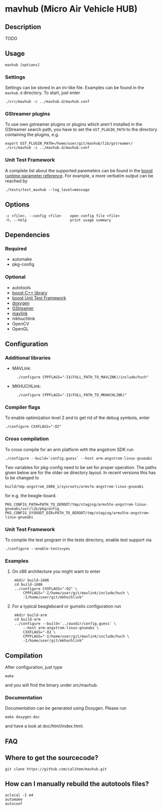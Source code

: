 # mavhub (Micro Air Vehicle HUB)

## Description
TODO

## Usage
	mavhub [options]

### Settings
Settings can be stored in an ini-like file. Examples can be found in the `mavhub.d` directory.
To start, just enter

	./src/mavhub -c ../mavhub.d/mavhub.conf

### GStreamer plugins
To use own gstreamer plugins or plugins which aren't installed in the GStreamer search path, you
have to set the `GST_PLUGIN_PATH` to the directory containing the plugins, e.g.

	export GST_PLUGIN_PATH=/home/user/git/mavhub/lib/gstreamer/
	./src/mavhub -c ../mavhub.d/mavhub.conf

### Unit Test Framework
A complete list about the supported paremeters can be found in the [boost runtime parameter reference](http://www.boost.org/doc/libs/1_49_0/libs/test/doc/html/utf/user-guide/runtime-config/reference.html). For example, a more verbatim output can be reached by

	./tests/test_mavhub --log_level=message

## Options
	-c <file>, --config <file>    open config file <file>
	-h, --help                    print usage summary

## Dependencies
### Required
* automake
* pkg-config

### Optional
* autotools
* [boost C++ library](http://www.boost.org/)
* [boost Unit Test Framework](http://www.boost.org/doc/libs/1_45_0/libs/test/doc/html/index.html)
* [doxygen](http://www.doxygen.org)
* [GStreamer](http://gstreamer.freedesktop.org/)
* [mavlink](http://qgroundcontrol.org/mavlink/start)
* mkhuchlink
* OpenCV
* OpenGL

## Configuration

### Additional libraries
* MAVLink:

		./configure CPPFLAGS="-I$(FULL_PATH_TO_MAVLINK)/include/huch"
* MKHUCHLink:

		./configure CPPFLAGS="-I$(FULL_PATH_TO_MKHUCHLINK)"

### Compiler flags
To enable optimization level 2 and to get rid of the debug symbols, enter 

	./configure CXXFLAGS="-O2"

### Cross compilation
To cross compile for an arm platform with the angstrom SDK run

	./configure --build=`config.guess` --host arm-angstrom-linux-gnueabi 

Two variables for pkg-config need to be set for proper operation. The paths
given below are for the older oe directory layout. In recent versions this
has to be changed to

	build/tmp-angstrom_2008_1/sysroots/armv7a-angstrom-linux-gnueabi

for e.g. the beagle-board.

	PKG_CONFIG_PATH=PATH_TO_OEROOT/tmp/staging/armv5te-angstrom-linux-gnueabi/usr/lib/pkgconfig
	PKG_CONFIG_SYSROOT_DIR=PATH_TO_OEROOT/tmp/staging/armv5te-angstrom-linux-gnueabi

### Unit Test Framework
To compile the test program in the tests directory, enable test support via

	./configure --enable-tests=yes

### Examples
1. On x86 architecture you might want to enter

		mkdir build-i686
		cd build-i686
		../configure CXXFLAGS="-O2" \
			CPPFLAGS="-I/home/user/git/mavlink/include/huch \
			-I/home/user/git/mkhuchlink"

2. For a typical beagleboard or gumstix configuration run

		mkdir build-arm
		cd build-arm
		../configure --build=`../auxdir/config.guess` \
			--host arm-angstrom-linux-gnueabi \
			CXXFLAGS="-O2 \
			CPPFLAGS="-I/home/user/git/mavlink/include/huch \
			-I/home/user/git/mkhuchlink"

## Compilation
After configuration, just type

	make

and you will find the binary under src/mavhub.

### Documentation
Documentation can be generated using Doxygen. Please run

	make doxygen-doc

and have a look at doc/html/index.html.

## FAQ
## Where to get the sourcecode?
	git clone https://github.com/calihem/mavhub.git

## How can I manually rebuild the autotools files?
	aclocal -I m4
	automake
	autoconf

